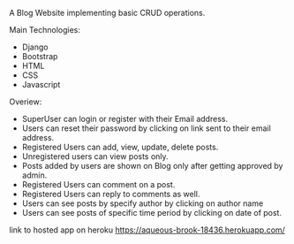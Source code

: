 A Blog Website implementing basic CRUD operations.

Main Technologies:
- Django
- Bootstrap
- HTML
- CSS
- Javascript

Overiew:
- SuperUser can login or register with their Email address.
- Users can reset their password by clicking on link sent to their email address.
- Registered Users can add, view, update, delete posts.
- Unregistered users can view posts only.
- Posts added by users are shown on Blog only after getting approved by admin.
- Registered Users can comment on a post.
- Registered Users can reply to comments as well.
- Users can see posts by specify author by clicking on author name
- Users can see posts of specific time period by clicking on date of post.

link to hosted app on heroku
https://aqueous-brook-18436.herokuapp.com/
